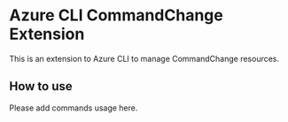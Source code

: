 # Azure CLI CommandChange Extension #
This is an extension to Azure CLI to manage CommandChange resources.

## How to use ##
Please add commands usage here.